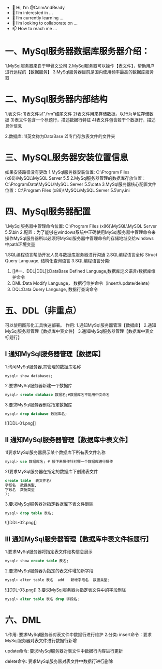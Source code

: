 - 👋 Hi, I’m @CalmAndReady
- 👀 I’m interested in ...
- 🌱 I’m currently learning ...
- 💞️ I’m looking to collaborate on ...
- 📫 How to reach me ...

<!---
CalmAndReady/CalmAndReady is a ✨ special ✨ repository because its `README.md` (this file) appears on your GitHub profile.
You can click the Preview link to take a look at your changes.
--->
# 一、MySql服务器数据库服务器介绍：

1.MySql服务器来自于甲骨文公司
2.MySql服务器可以操作【表文件】，帮助用户进行远程的【数据服务】
3.MySql服务器目前是国内使用频率最高的数据库服务器

# 二、MySql服务器内部结构

1.表文件:
1)表文件以".frm"结尾文件
2)表文件用来存储数据。以行为单位存储数据
3)表文件包含一个标题行，描述数据行特征
4)表文件包含若干个数据行，描述具体信息

2.数据库: 
1)英文称为DataBase
2)专门存放表文件的文件夹

# 三、MySQL服务器安装位置信息

如果安装路径没有更改
1.MySql服务器安装位置: C:\\Program Files (x86)\\MySQL\\MySQL Server 5.5
2.MySql服务器管理的数据库存放位置：C:\\ProgramData\\MySQL\MySQL Server 5.5\\data
3.MySql服务器核心配置文件位置：C:\\Program Files (x86)\\MySQL\\MySQL Server 5.5\\my.ini

# 四、MySql服务器配置

1.MySql服务器中管理命令位置: C:\\Program Files (x86)\\MySQL\\MySQL Server 5.5\\bin
2.配置：为了能够在windows系统中正确使用MySql服务器中管理命令来操作MySql服务器所以必须将MySql服务器中管理命令的存储地址交给windows中path环境变量

1.SQL编程语言帮助开发人员与数据库服务器进行沟通
2.SQL编程语言全称 Struct Query Language, 结构化查询语言
3.SQL编程语言分类:
1) [[#一、DDL|DDL]]:DataBase  Defined  Language,数据库定义语言/数据库维护命令
2) DML:Data Modify Language，       数据行维护命令（insert/update/delete）
3) DQL:Data Query  Language,           数据行查询命令

# 五、DDL（非重点）

可以使用图形化工具快速部署。
作用:
1.通知MySql服务器管理【数据库】
2.通知MySql服务器管理【数据库中表文件】
3.通知MySql服务器管理【数据库中表文标题行】

## Ⅰ 通知MySql服务器管理【数据库】

1.询问MySql服务器,其管理的数据库名称

```SQL
mysql> show databases;
```

2.要求MySql服务器新建一个数据库

```SQL
mysql> create database 数据名;#数据库名不能用中文命名
```

3.要求MySql服务器删除指定数据库

```sql
mysql> drop database 数据库名;
```

![[DDL-01.png]]



## Ⅱ 通知MySql服务器管理【数据库中表文件】

1)要求MySql服务器展示某个数据库下所有表文件名称

```SQL
mysql> use 数据库名; # 接下来操作针对哪一个数据库进行操作
```

2)要求MySql服务器在指定的数据库下创建表文件

```sql
create table  表文件名(
字段名  数据类型,
字段名  数据类型
);
```

3.要求MySql服务器对指定数据库下表文件删除

```sql
mysql> drop table 表名;
```

![[DDL-02.png]]

## Ⅲ 通知MySql服务器管理【数据库中表文件标题行】

1.要求MySql服务器将指定表文件结构信息展示

```sql
mysql> show create table 表名;
```

2.要求MySql服务器为指定的表文件增加新字段

```java
mysql> alter table 表名  add   新增字段名  数据类型;
```

![[DDL-03.png]]
3.要求MySql服务器为指定表文件中的字段删除

```sql
mysql> alter table 表名 drop 字段名;
```

# 六、DML

1.作用: 要求MySql服务器对表文件中数据行进行维护
2.分类:
insert命令：要求MySql服务器对表文件进行数据行新增

update命令: 要求MySql服务器对表文件中数据行内容进行更新

delete命令: 要求MySql服务器对表文件中数据行进行删除
